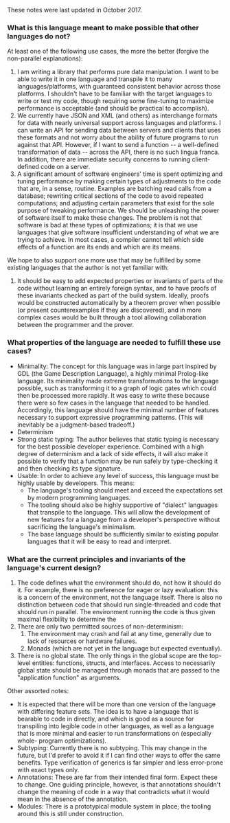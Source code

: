 These notes were last updated in October 2017.

### What is this language meant to make possible that other languages do not?

At least one of the following use cases, the more the better (forgive the non-parallel explanations):

1. I am writing a library that performs pure data manipulation. I want to be able to write it in one language and
transpile it to many languages/platforms, with guaranteed consistent behavior across those platforms. I shouldn't have
to be familiar with the target languages to write or test my code, though requiring some fine-tuning to maximize
performance is acceptable (and should be practical to accomplish).
2. We currently have JSON and XML (and others) as interchange formats for data with nearly universal support across
languages and platforms. I can write an API for sending data between servers and clients that uses these formats and not
worry about the ability of future programs to run against that API. However, if I want to send a function -- a
well-defined transformation of data -- across the API, there is no such lingua franca. In addition, there are immediate
security concerns to running client-defined code on a server.
3. A significant amount of software engineers' time is spent optimizing and tuning performance by making certain types
of adjustments to the code that are, in a sense, routine. Examples are batching read calls from a database; rewriting
critical sections of the code to avoid repeated computations; and adjusting certain parameters that exist for the sole
purpose of tweaking performance. We should be unleashing the power of software itself to make these changes. The problem
is not that software is bad at these types of optimizations; it is that we use languages that give software insufficient
understanding of what we are trying to achieve. In most cases, a compiler cannot tell which side effects of a function
are its ends and which are its means.

We hope to also support one more use that may be fulfilled by some existing languages that the author is not yet
familiar with:

1. It should be easy to add expected properties or invariants of parts of the code without learning an entirely foreign
syntax, and to have proofs of these invariants checked as part of the build system. Ideally, proofs would be constructed
automatically by a theorem prover when possible (or present counterexamples if they are discovered), and in more complex
cases would be built through a tool allowing collaboration between the programmer and the prover.

### What properties of the language are needed to fulfill these use cases?

* Minimality: The concept for this language was in large part inspired by GDL (the Game Description Language), a highly
minimal Prolog-like language. Its minimality made extreme transformations to the language possible, such as transforming
it to a graph of logic gates which could then be processed more rapidly. It was easy to write these because there were
so few cases in the language that needed to be handled. Accordingly, this language should have the minimal number of
features necessary to support expressive programming patterns. (This will inevitably be a judgment-based tradeoff.)
* Determinism 
* Strong static typing: The author believes that static typing is necessary for the best possible developer experience.
  Combined with a high degree of determinism and a lack of side effects, it will also make it possible to verify that a
  function may be run safely by type-checking it and then checking its type signature.
* Usable: In order to achieve any level of success, this language must be highly usable by developers. This means:
  * The language's tooling should meet and exceed the expectations set by modern programming languages.
  * The tooling should also be highly supportive of "dialect" languages that transpile to the language. This will allow
    the development of new features for a language from a developer's perspective without sacrificing the language's
    minimalism.
  * The base language should be sufficiently similar to existing popular languages that it will be easy to read and
    interpret.

### What are the current principles and invariants of the language's current design?

1. The code defines what the environment should do, not how it should do it. For example, there is no preference for
   eager or lazy evaluation: this is a concern of the environment, not the language itself. There is also no distinction
   between code that should run single-threaded and code that should run in parallel. The environment running the code
   is thus given maximal flexibility to determine the 
2. There are only two permitted sources of non-determinism:
   1. The environment may crash and fail at any time, generally due to lack of resources or hardware failures.
   2. Monads (which are not yet in the language but expected eventually).
3. There is no global state. The only things in the global scope are the top-level entities: functions, structs, and
   interfaces. Access to necessarily global state should be managed through monads that are passed to the "application
   function" as arguments.

Other assorted notes:

* It is expected that there will be more than one version of the language with differing feature sets. The idea is to
  have a language that is bearable to code in directly, and which is good as a source for transpiling into legible code
  in other languages, as well as a language that is more minimal and easier to run transformations on (especially whole-
  program optimizations).
* Subtyping: Currently there is no subtyping. This may change in the future, but I'd prefer to avoid it if I can find
  other ways to offer the same benefits. Type verification of generics is far simpler and less error-prone with exact
  types only.
* Annotations: These are far from their intended final form. Expect these to change. One guiding principle, however, is
  that annotations shouldn't change the meaning of code in a way that contradicts what it would mean in the absence of
  the annotation.
* Modules: There is a prototypical module system in place; the tooling around this is still under construction.
